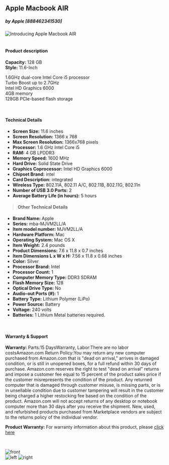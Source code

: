 ## Apple Macbook AIR
##### _by Apple_  [888462341530]

![Introducing Apple Macbook AIR](
https://images-na.ssl-images-amazon.com/images/I/41RmNjxpFOL.jpg
)  
<br/>

####  Product description
**Capacity:** 128 GB  
**Style:** 11.6-Inch

1.6GHz dual-core Intel Core i5 processor<BR>Turbo Boost up to 2.7GHz<BR>Intel HD Graphics 6000<BR>4GB memory<BR>128GB PCIe-based flash storage

<br/>

#### Technical Details
* **Screen Size:** 11.6 inches
* **Screen Resolution:** 1366 x 768
* **Max Screen Resolution:** 1366x768 pixels
* **Processor:** 1.6 GHz Intel Core i5
* **RAM:** 4 GB LPDDR3
* **Memory Speed:** 1600 MHz
* **Hard Drive:** Solid State Drive
* **Graphics Coprocessor:** Intel HD Graphics 6000
* **Chipset Brand:** intel
* **Card Description:** integrated
* **Wireless Type:** 802.11A, 802.11 A/C, 802.11B, 802.11G, 802.11n
* **Number of USB 3.0 Ports:** 2
* **Average Battery Life (in hours):** 5 hours
> #### Other Technical Details
* **Brand Name:** Apple
* **Series:** mba-MJVM2LL/A
* **Item model number:** MJVM2LL/A
* **Hardware Platform:** Mac
* **Operating System:** Mac OS X
* **Item Weight:** 2.4 pounds
* **Product Dimensions:** 7.6 x 11.8 x 0.7 inches
* **Item Dimensions L x W x H:** 7.56 x 11.8 x 0.68 inches
* **Color:** Silver
* **Processor Brand:** Intel
* **Processor Count:** 1
* **Computer Memory Type:** DDR3 SDRAM
* **Flash Memory Size:** 128
* **Optical Drive Type:** No
* **Audio-out Ports (#):** 1
* **Battery Type:** Lithium Polymer (LiPo)
* **Power Source:** Battery
* **Voltage:** 240 volts
* **Batteries:** 1 Lithium Metal batteries required.

<br/>

#### Warranty & Support
**Warranty:** Parts:15 DaysWarranty, Labor:There are no labor costsAmazon.com Return Policy:You may return any new computer purchased from Amazon.com that is "dead on arrival," arrives in damaged condition, or is still in unopened boxes, for a full refund within 30 days of purchase. Amazon.com reserves the right to test "dead on arrival" returns and impose a customer fee equal to 15 percent of the product sales price if the customer misrepresents the condition of the product. Any returned computer that is damaged through customer misuse, is missing parts, or is in unsellable condition due to customer tampering will result in the customer being charged a higher restocking fee based on the condition of the product. Amazon.com will not accept returns of any desktop or notebook computer more than 30 days after you receive the shipment. New, used, and refurbished products purchased from Marketplace vendors are subject to the returns policy of the individual vendor.  
>
**Product Warranty:** For warranty information about this product, please [click here](https://images-na.ssl-images-amazon.com/images/I/81JAf+bUgMS.pdf)

<br/>

![front](
https://images-na.ssl-images-amazon.com/images/I/915UBjNfA4L._SL1500_.jpg
)  
![left](
http://ecx.images-amazon.com/images/I/61NHwRtZM2L._SL1500_.jpg
)
![right](
http://ecx.images-amazon.com/images/I/71gh9CSsimL._SL1500_.jpg
)
